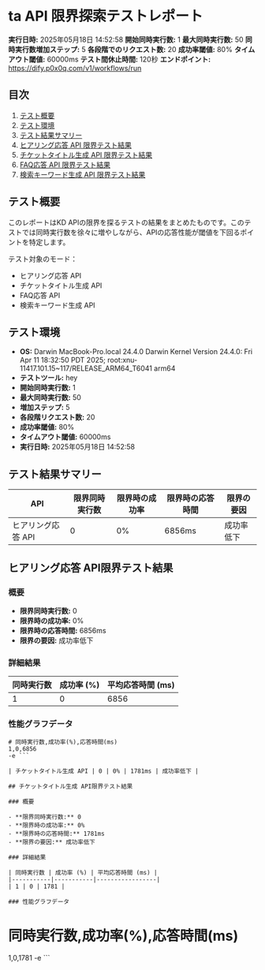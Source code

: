 # ta API 限界探索テストレポート

**実行日時:** 2025年05月18日 14:52:58
**開始同時実行数:** 1
**最大同時実行数:** 50
**同時実行数増加ステップ:** 5
**各段階でのリクエスト数:** 20
**成功率閾値:** 80%
**タイムアウト閾値:** 60000ms
**テスト間休止時間:** 120秒
**エンドポイント:** https://dify.p0x0q.com/v1/workflows/run

## 目次

1. [テスト概要](#テスト概要)
2. [テスト環境](#テスト環境)
3. [テスト結果サマリー](#テスト結果サマリー)
4. [ヒアリング応答 API 限界テスト結果](#ヒアリング応答-api-限界テスト結果)
5. [チケットタイトル生成 API 限界テスト結果](#チケットタイトル生成-api-限界テスト結果)
6. [FAQ応答 API 限界テスト結果](#faq応答-api-限界テスト結果)
7. [検索キーワード生成 API 限界テスト結果](#検索キーワード生成-api-限界テスト結果)

## テスト概要

このレポートはKD APIの限界を探るテストの結果をまとめたものです。このテストでは同時実行数を徐々に増やしながら、APIの応答性能が閾値を下回るポイントを特定します。

テスト対象のモード：
- ヒアリング応答 API
- チケットタイトル生成 API
- FAQ応答 API
- 検索キーワード生成 API

## テスト環境

- **OS:** Darwin MacBook-Pro.local 24.4.0 Darwin Kernel Version 24.4.0: Fri Apr 11 18:32:50 PDT 2025; root:xnu-11417.101.15~117/RELEASE_ARM64_T6041 arm64
- **テストツール:** hey
- **開始同時実行数:** 1
- **最大同時実行数:** 50
- **増加ステップ:** 5
- **各段階リクエスト数:** 20
- **成功率閾値:** 80%
- **タイムアウト閾値:** 60000ms
- **実行日時:** 2025年05月18日 14:52:58

## テスト結果サマリー

| API | 限界同時実行数 | 限界時の成功率 | 限界時の応答時間 | 限界の要因 |
|-----|--------------|--------------|---------------|---------|
| ヒアリング応答 API | 0 | 0% | 6856ms | 成功率低下 |

## ヒアリング応答 API限界テスト結果

### 概要

- **限界同時実行数:** 0
- **限界時の成功率:** 0%
- **限界時の応答時間:** 6856ms
- **限界の要因:** 成功率低下

### 詳細結果

| 同時実行数 | 成功率 (%) | 平均応答時間 (ms) |
|-----------|-----------|-----------------|
| 1 | 0 | 6856 |

### 性能グラフデータ

```
# 同時実行数,成功率(%),応答時間(ms)
1,0,6856
-e ```

| チケットタイトル生成 API | 0 | 0% | 1781ms | 成功率低下 |

## チケットタイトル生成 API限界テスト結果

### 概要

- **限界同時実行数:** 0
- **限界時の成功率:** 0%
- **限界時の応答時間:** 1781ms
- **限界の要因:** 成功率低下

### 詳細結果

| 同時実行数 | 成功率 (%) | 平均応答時間 (ms) |
|-----------|-----------|-----------------|
| 1 | 0 | 1781 |

### 性能グラフデータ

```
# 同時実行数,成功率(%),応答時間(ms)
1,0,1781
-e ```

